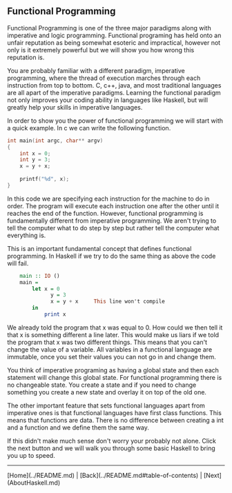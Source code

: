 Functional Programming
----------------------

Functional Programming is one of the three major paradigms along with imperative and logic programming. Functional programing has held onto an unfair reputation as being somewhat esoteric and impractical, however not only is it extremely powerful but we will show you how wrong this reputation is.

You are probably familiar with a different paradigm, imperative programming, where the thread of execution marches through each instruction from top to bottom. C, c++, java, and most traditional languages are all apart of the imperative paradigms. Learning the functional paradigm not only improves your coding ability in languages like Haskell, but will greatly help your skills in imperative languages.

In order to show you the power of functional programming we will start with a quick example. In c we can write the following function.

```c
int main(int argc, char** argv)
{
    int x = 0;
    int y = 3;
    x = y + x;
    
    printf("%d", x);
}
```
In this code we are specifying each instruction for the machine to do in order. The program will execute each instruction one after the other until it reaches the end of the function. However, functional programming is fundamentally different from imperative programming. We aren't trying to tell the computer what to do step by step but rather tell the computer what everything is.

This is an important fundamental concept that defines functional programming. In Haskell if we try to do the same thing as above the code will fail.

```Haskell
    main :: IO ()
    main =
        let x = 0
        	  y = 3
        	  x = y + x     This line won't compile
        in
            print x
```

We already told the program that x was equal to 0. How could we then tell it that x is something different a line later. This would make us liars if we told the program that x was two different things. This means that you can't change the value of a variable. All variables in a functional language are immutable, once you set their values you can not go in and change them. 

You think of imperative programing as having a global state and then each statement will change this global state. For functional programming there is no changeable state. You create a state and if you need to change something you create a new state and overlay it on top of the old one.

The other important feature that sets functional languages apart from imperative ones is that functional languages have first class functions. This means that functions are data. There is no difference between creating a int and a function and we define them the same way.
 
If this didn't make much sense don't worry your probably not alone. Click the next button and we will walk you through some basic Haskell to bring you up to speed.

<!---
At the bottom of every page we need a next and previous button 
-->

<hr>
[Home](../README.md) | [Back](../README.md#table-of-contents) | [Next](AboutHaskell.md)